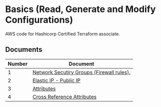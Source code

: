 # Basics (Read, Generate and Modify Configurations)

AWS code for Hashicorp Certified Terraform associate.

## Documents

| Number | Document |
| ------ | ----------- |
| 1 | [Network Secutiry Groups (Firewall rules).](./NetworkSecurityGroup/) |
| 2 | [Elastic IP - Public IP](./ElasticIP/) |
| 3 | [Attributes](./Attributes/) |
| 4 | [Cross Reference Attributes](./Cross-Reference-Attributes/) |
